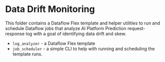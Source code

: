 # Data Drift Monitoring

This folder contains a Dataflow Flex template and helper utilities to run and schedule Dataflow jobs that analyze AI Platform Prediction request-response log with a goal of identifying data drift and skew.

- `log_analyzer` - a Dataflow Flex template
- `job_scheduler` - a simple CLI to help with running and scheduling the template runs.

